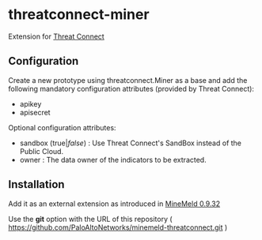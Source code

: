 # threatconnect-miner
Extension for [Threat Connect](https://docs.threatconnect.com "Threat Connect API")

## Configuration

Create a new prototype using threatconnect.Miner as a base and add the following mandatory configuration attributes (provided by Threat Connect):
*  apikey
*  apisecret

Optional configuration attributes:
* sandbox (true|*false*) : Use Threat Connect's SandBox instead of the Public Cloud.
* owner : The data owner of the indicators to be extracted.

## Installation

Add it as an external extension as introduced in [MineMeld 0.9.32](https://live.paloaltonetworks.com/t5/MineMeld-Discussions/What-s-new-in-MineMeld-0-9-32/td-p/141261 "What's new in MineMeld 0.9.32")

Use the **git** option with the URL of this repository ( https://github.com/PaloAltoNetworks/minemeld-threatconnect.git )